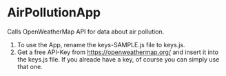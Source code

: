 # AirPollutionApp
Calls OpenWeatherMap API for data about air pollution.

1. To use the App, rename the keys-SAMPLE.js file to keys.js.
2. Get a free API-Key from https://openweathermap.org/ and insert it into the keys.js file. If you alreade have a key, of course you can simply use that one.

